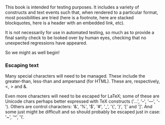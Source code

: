 This book is intended for testing purposes. It includes a variety of constructs and text events such that, when rendered to a particular format, most possibilities are tried (here is a footnote, here are stacked blockquotes, here is a header with an embedded link, etc).

It is not necessarily for use in automated testing, so much as to provide a final sanity check to be looked over by human eyes, checking that no unexpected regressions have appeared.

So we might as well begin!

### Escaping text

Many special characters will need to be managed. These include the greater-than, less-than and ampersand (for HTML). These are, respectively, <, > and &.

Even more characters will need to be escaped for LaTeX; some of these are Unicode chars perhaps better expressed with TeX constructs ('…', '–', '—', '-'). Others are control characters: '&', '%', '$', '#', '_', '{', '}', '[' and ']'. And some just might be difficult and so should probably be escaped just in case: '~', '^', '\\'.